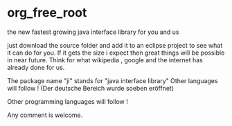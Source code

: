 # org_free_root
the new fastest growing java interface library for you and us

just download the source folder and add it to an eclipse project to see what it can do for you.
If it gets the size i expect then great things will be possible in near future.
Think for what wikipedia , google and the internet has already done for us.

The package name "ji" stands for "java interface library"
Other languages will follow !
(Der deutsche Bereich wurde soeben eröffnet)

Other programming languages will follow !

Any comment is welcome. 


